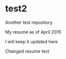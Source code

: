 # test2
Another test repository

My resume as of April 2015

I will keep it updated here

Changed resume text
